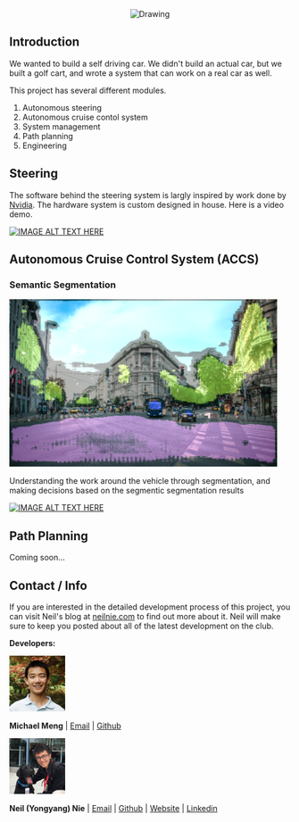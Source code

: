 <center><img src="./media/front_cover.png" alt="Drawing" style="width: 700;"/>
</center>

## Introduction

We wanted to build a self driving car. We didn't build an actual car, but we built a golf cart, and wrote a system that can work on a real car as well. 

This project has several different modules. 

1. Autonomous steering 
2. Autonomous cruise contol system
3. System management
3. Path planning
4. Engineering

## Steering
The software behind the steering system is largly inspired by work done by [Nvidia](https://arxiv.org/pdf/1604.07316.pdf). The hardware system is custom designed in house. Here is a video demo.


[![IMAGE ALT TEXT HERE](https://i.ytimg.com/vi/4bZ40W4BGoE/hqdefault.jpg)](https://www.youtube.com/watch?v=CcUXtViFQeU&t=5s)


## Autonomous Cruise Control System (ACCS)
### Semantic Segmentation

<img src="./media/seg.png" alt="Drawing" width="480"/>


Understanding the work around the vehicle through segmentation, and making decisions based on the segmentic segmentation results

[![IMAGE ALT TEXT HERE](https://i.ytimg.com/vi/_y2RCakRrc4/hqdefault.jpg)](https://www.youtube.com/watch?v=_y2RCakRrc4)


## Path Planning

Coming soon...

## Contact / Info
If you are interested in the detailed development process of this project, you can visit Neil's blog at [neilnie.com](neilnie.com) to find out more about it. Neil will make sure to keep you posted about all of the latest development on the club. 

**Developers:**

<img src="./media/michael_profile.jpg" alt="Drawing" width="100"/>

**Michael Meng** | [Email](mailto:xmeng18@deerfield.edu) | [Github](https://github.com/xmeng17)

<img src="./media/neil_profile.jpg" alt="Drawing" width="100"/>

**Neil (Yongyang) Nie** | [Email](mailto:yongyang.nie@gmail.com) | [Github](https://www.github.com/NeilNie) | [Website](neilnie.com) | [Linkedin](https://www.linkedin.com/in/yongyang-neil-nie-896204118/)
